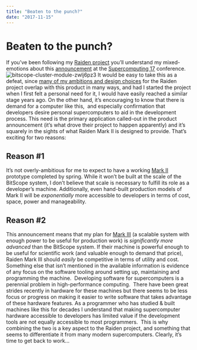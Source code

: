 ```yaml
---
title: "Beaten to the punch?"
date: "2017-11-15"
---
```


<div class="content">
<h1 id="beaten-to-the-punch">Beaten to the punch?</h1>
<p>If you’ve been following my <a href="https://jjg.2soc.net/category/raiden/" target="_blank">Raiden project</a> you’ll understand my mixed-emotions about this <a href="https://www.anandtech.com/show/12037/cheap-supercomputers-lanl-has-750node-raspberry-pi-development-clusters" target="_blank">announcement</a> at the <a href="http://sc17.supercomputing.org/" target="_blank">Supercomputing 17</a> conference. <img alt="bitscope-cluster-module-zwlj6pz3" src="/wp/2017/11/bitscope-cluster-module-zwlj6pz3.jpg"/> It would be easy to take this as a defeat, since <a href="http://jjg.2soc.net/2017/10/28/raiden-roadmap-102017/" target="_blank">many of my ambitions and design choices</a> for the Raiden project overlap with this product in many ways, and had I started the project when I first felt a personal need for it, I would have easily reached a similar stage years ago. On the other hand, it’s encouraging to know that there is  demand for a computer like this,  and especially confirmation that developers desire personal supercomputers to aid in the development process. This need is the primary application called-out in the product announcement (it’s what drove their project to happen apparently) and it’s squarely in the sights of what Raiden Mark II is designed to provide. That’s exciting for two reasons:</p>
<h2 id="reason-1">Reason #1</h2>
<p>It’s not overly-ambitious for me to expect to have a working <a href="http://jjg.2soc.net/2017/10/28/raiden-roadmap-102017/" target="_blank">Mark II</a> prototype completed by spring. While it won’t be built at the scale of the BitScope system, I don’t believe that scale is necessary to fulfill its role as a developer’s machine. Additionally, even hand-built production models of Mark II will be <em>exponentially</em> more accessible to developers in terms of cost, space, power and manageability.</p>
<h2 id="reason-2">Reason #2</h2>
<p>This announcement means that my plan for <a href="http://jjg.2soc.net/2017/10/28/raiden-roadmap-102017/" target="_blank">Mark III</a> (a scalable system with enough power to be useful for production work) is <em>significantly more advanced</em> than the BitScope system. If their machine is powerful enough to be useful for scientific work (and valuable enough to demand that price), Raiden Mark III should <em>easily</em> be competitive in terms of utility and cost. Something else that isn’t mentioned in the available information is evidence of any focus on the software tooling around setting up, maintaining and programming the machine.  Developing software for supercomputers is a perennial problem in high-performance computing.  There have been great strides recently in hardware for these machines but there seems to be less focus or progress on making it easier to write software that takes advantage of these hardware features. As a programmer who has studied &amp; built machines like this for decades I understand that making supercomputer hardware accessible to developers has limited value if the development tools are not equally accessible to most programmers.  This is why combining the two is a key aspect to the Raiden project, and something that seems to differentiate it from many modern supercomputers. Clearly, it’s time to get back to work…</p>
</div>
